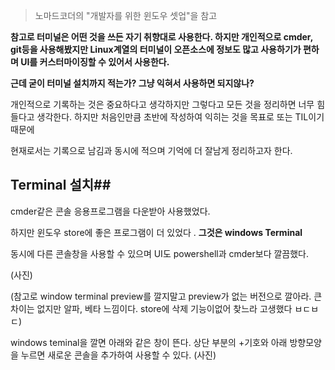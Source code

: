 > 노마드코더의 "개발자를 위한 윈도우 셋업"을 참고

**참고로 터미널은 어떤 것을 쓰든 자기 취향대로 사용한다. 하지만 개인적으로 cmder, git등을 사용해봤지만 Linux계열의 터미널이 오픈소스에 정보도 많고 사용하기가 편하며 UI를 
커스터마이징할 수 있어서 사용한다.** 

**근데 굳이 터미널 설치까지 적는가? 그냥 익혀서 사용하면 되지않나?**

개인적으로 기록하는 것은 중요하다고 생각하지만 그렇다고 모든 것을 정리하면 너무 힘들다고 생각한다. 하지만 처음인만큼 초반에 작성하여 익히는 것을 목표로 또는 TIL이기 때문에

현재로서는 기록으로 남김과 동시에 적으며 기억에 더 잘남게 정리하고자 한다.

## Terminal 설치##

cmder같은 콘솔 응용프로그램을 다운받아 사용했었다. 

하지만 윈도우 store에 좋은 프로그램이 더 있었다 .
**그것은 windows Terminal** 

동시에 다른 콘솔창을 사용할 수 있으며 UI도 powershell과 cmder보다 깔끔했다. 

(사진)


(참고로 window terminal preview를 깔지말고 preview가 없는 버전으로 깔아라. 큰 차이는 없지만 알파, 베타 느낌이다. store에 삭제 기능이없어 찾느라 고생했다 ㅂㄷㅂㄷ)

windows teminal을 깔면 아래와 같은 창이 뜬다. 상단 부분의 +기호와 아래 방향모양을 누르면  새로운 콘솔을 추가하여 사용할 수 있다. 
(사진)

